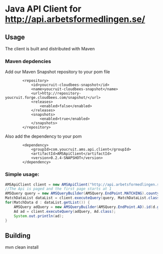 Java API Client for http://api.arbetsformedlingen.se/
=====================================================

Usage
-----

The client is built and distributed with Maven
### Maven depdencies
Add our Maven Snapshot repository to your pom file
```
        <repository>
            <id>youcruit-cloudbees-snapshot</id>
            <name>youcruit-cloudbees-snapshot</name>
            <url>http://repository-youcruit.forge.cloudbees.com/snapshot/</url>
            <releases>
                <enabled>false</enabled>
            </releases>
            <snapshots>
                <enabled>true</enabled>
            </snapshots>
        </repository>
```

Also add the dependency to your pom
```
        <dependency>
            <groupId>com.youcruit.ams.api.client</groupId>
            <artifactId>AMSApiClient</artifactId>
            <version>0.2.4-SNAPSHOT</version>
        </dependency>
```

### Simple usage:

```java
AMSApiClient client = new AMSApiClient("http://api.arbetsformedlingen.se");
//The Api is paged and the first page starts at 1
AMSQuery query = new AMSQueryBuilder(AMSQuery.EndPoint.MATCHING).county(County.VARMLAND).page(1).build();
MatchDataList dataList = client.executeQuery(query, MatchDataList.class);
for(MatchData d : dataList.getList()) {
	AMSQuery adQuery = new AMSQueryBuilder(AMSQuery.EndPoint.AD).id(d.getAdId()).build();
	Ad ad = client.executeQuery(adQuery, Ad.class);
	System.out.println(ad);
}
```

Building
--------

mvn clean install